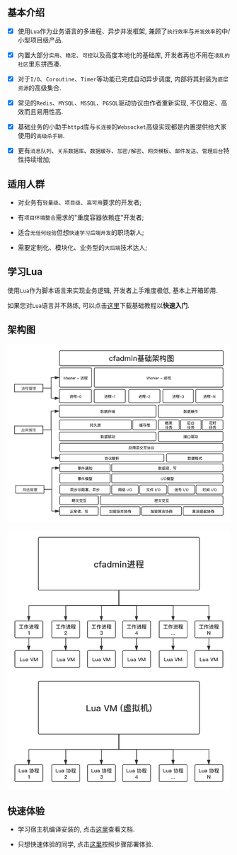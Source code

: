 ## 基本介绍

  - [x] 使用`Lua`作为业务语言的多进程、异步并发框架, 兼顾了`执行效率`与`开发效率`的中/小型项目级产品.

  - [x] 内置大部分`实用`、`稳定`、`可控`以及高度本地化的基础库, 开发者再也不用在`凌乱的社区`里东拼西凑.

  - [x] 对于`I/O`、`Coroutine`、`Timer`等功能已完成自动异步调度, 内部将其封装为`底层资源`的高级集合.

  - [x] 常见的`Redis`、`MYSQL`、`MSSQL`、`PGSQL`驱动协议由作者重新实现, 不仅稳定、高效而且易用性高.

  - [x] 基础业务的小助手`httpd`库与`长连接`的`Websocket`高级实现都是内置提供给大家使用的`高级杀手锏`.

  - [x] 更有`消息队列`、`关系数据库`、`数据缓存`、`加密/解密`、`网页模板`、`邮件发送`、`管理后台`特性持续增加;

## 适用人群

  * 对业务有`轻量级`、`项目级`、`高可用`要求的开发者;

  * 有`项目环境整合`需求的"重度容器依赖症"开发者;

  * 适合`无任何经验`但想`快速学习后端开发`的职场新人;

  * 需要定制化、模块化、业务型的`大后端`技术达人;

## 学习Lua

  使用`Lua`作为脚本语言来实现业务逻辑, 开发者上手难度极低, 基本上开箱即用.

  如果您对`Lua`语言并不熟练, 可以点击<a href="files/lua.pdf" download>这里</a>下载基础教程以<b>快速入门</b>.

## 架构图

<div>

  <img src="/images/layer.png"></img>

  <img src="/images/process.png"></img>

</div>

## 快速体验

  * 学习宿主机编译安装的, 点击[这里](/overview/install/)查看文档.

  * 只想快速体验的同学, 点击[这里](/overview/fastcheck/)按照步骤部署体验.